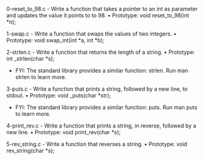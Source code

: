 0-reset_to_98.c - Write a function that takes a pointer to an int as parameter and updates the value it points to to 98.
      • Prototype: void reset_to_98(int *n);

1-swap.c - Write a function that swaps the values of two integers.
      • Prototype: void swap_int(int *a, int *b);

2-strlen.c - Write a function that returns the length of a string.
      • Prototype: int _strlen(char *s);
- FYI: The standard library provides a similar function: strlen. Run man strlen to learn more.

3-puts.c - Write a function that prints a string, followed by a new line, to stdout.
      • Prototype: void _puts(char *str);
- FYI: The standard library provides a similar function: puts. Run man puts to learn more.

4-print_rev.c - Write a function that prints a string, in reverse, followed by a new line.
      • Prototype: void print_rev(char *s);

5-rev_string.c - Write a function that reverses a string.
      • Prototype: void rev_string(char *s);

